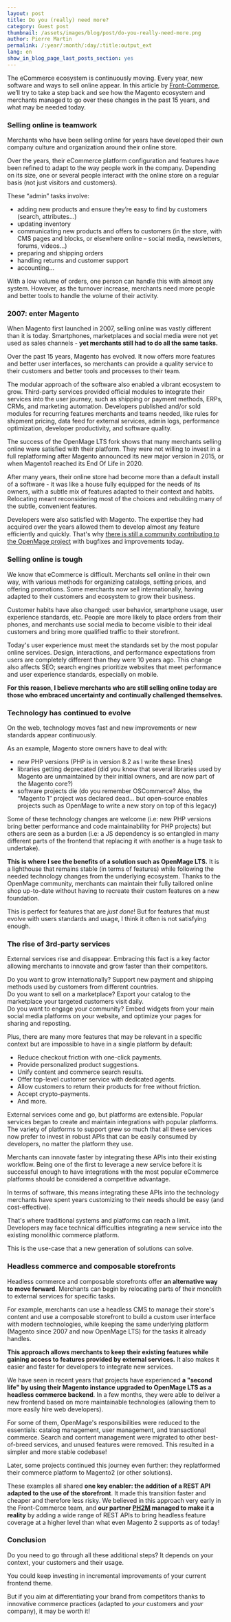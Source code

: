 ```yaml
---
layout: post
title: Do you (really) need more?
category: Guest post
thumbnail: /assets/images/blog/post/do-you-really-need-more.png
author: Pierre Martin
permalink: /:year/:month/:day/:title:output_ext
lang: en
show_in_blog_page_last_posts_section: yes
---
```


The eCommerce ecosystem is continuously moving.
Every year, new software and ways to sell online appear.
In this article by [Front-Commerce](https://www.front-commerce.com/), we’ll try to take a step back and see how the Magento ecosystem and merchants managed to go over these changes in the past 15 years, and what may be needed today.

### Selling online is teamwork

Merchants who have been selling online for years have developed their own company culture and organization around their online store.

Over the years, their eCommerce platform configuration and features have been refined to adapt to the way people work in the company.
Depending on its size, one or several people interact with the online store on a regular basis (not just visitors and customers).

These “admin” tasks involve:

- adding new products and ensure they’re easy to find by customers (search, attributes…)
- updating inventory
- communicating new products and offers to customers (in the store, with CMS pages and blocks, or elsewhere online – social media, newsletters, forums, videos…)
- preparing and shipping orders
- handling returns and customer support
- accounting…

With a low volume of orders, one person can handle this with almost any system. However, as the turnover increase, merchants need more people and better tools to handle the volume of their activity.

### 2007: enter Magento

When Magento first launched in 2007, selling online was vastly different than it is today. Smartphones, marketplaces and social media were not yet used as sales channels - **yet merchants still had to do all the same tasks.**

Over the past 15 years, Magento has evolved. It now offers more features and better user interfaces, so merchants can provide a quality service to their customers and better tools and processes to their team.

The modular approach of the software also enabled a vibrant ecosystem to grow. Third-party services provided official modules to integrate their services into the user journey, such as shipping or payment methods, ERPs, CRMs, and marketing automation. Developers published and/or sold modules for recurring features merchants and teams needed, like rules for shipment pricing, data feed for external services, admin logs, performance optimization, developer productivity, and software quality.

The success of the OpenMage LTS fork shows that many merchants selling online were satisfied with their platform. They were not willing to invest in a full replatforming after Magento announced its new major version in 2015, or when Magento1 reached its End Of Life in 2020.

After many years, their online store had become more than a default install of a software - it was like a house fully equipped for the needs of its owners, with a subtle mix of features adapted to their context and habits. Relocating meant reconsidering most of the choices and rebuilding many of the subtle, convenient features.

Developers were also satisfied with Magento. The expertise they had acquired over the years allowed them to develop almost any feature efficiently and quickly. That's why [there is still a community contributing to the OpenMage project](https://github.com/OpenMage/magento-lts/pulse/monthly) with bugfixes and improvements today.

### Selling online is tough

We know that eCommerce is difficult. Merchants sell online in their own way, with various methods for organizing catalogs, setting prices, and offering promotions. Some merchants now sell internationally, having adapted to their customers and ecosystem to grow their business.

Customer habits have also changed: user behavior, smartphone usage, user experience standards, etc. People are more likely to place orders from their phones, and merchants use social media to become visible to their ideal customers and bring more qualified traffic to their storefront.

Today's user experience must meet the standards set by the most popular online services. Design, interactions, and performance expectations from users are completely different than they were 10 years ago. This change also affects SEO; search engines prioritize websites that meet performance and user experience standards, especially on mobile.

**For this reason, I believe merchants who are still selling online today are those who embraced uncertainty and continually challenged themselves.**

### Technology has continued to evolve

On the web, technology moves fast and new improvements or new standards appear continuously.

As an example, Magento store owners have to deal with:

- new PHP versions (PHP is in version 8.2 as I write these lines)
- libraries getting deprecated (did you know that several libraries used by Magento are unmaintained by their initial owners, and are now part of the Magento core?)
- software projects die (do you remember OSCommerce? Also, the “Magento 1” project was declared dead… but open-source enables projects such as OpenMage to write a new story on top of this legacy)

Some of these technology changes are welcome (i.e: new PHP versions bring better performance and code maintainability for PHP projects) but others are seen as a burden (i.e: a JS dependency is so entangled in many different parts of the frontend that replacing it with another is a huge task to undertake).

**This is where I see the benefits of a solution such as OpenMage LTS.**
It is a lighthouse that remains stable (in terms of features) while following the needed technology changes from the underlying ecosystem.
Thanks to the OpenMage community, merchants can maintain their fully tailored online shop up-to-date without having to recreate their custom features on a new foundation.

This is perfect for features that are *just done*!
But for features that must evolve with users standards and usage, I think it often is not satisfying enough.

### The rise of 3rd-party services

External services rise and disappear. Embracing this fact is a key factor allowing merchants to innovate and grow faster than their competitors.

Do you want to grow internationally? Support new payment and shipping methods used by customers from different countries.<br>
Do you want to sell on a marketplace? Export your catalog to the marketplace your targeted customers visit daily.<br>
Do you want to engage your community? Embed widgets from your main social media platforms on your website, and optimize your pages for sharing and reposting.

Plus, there are many more features that may be relevant in a specific context but are impossible to have in a single platform by default:

- Reduce checkout friction with one-click payments.
- Provide personalized product suggestions.
- Unify content and commerce search results.
- Offer top-level customer service with dedicated agents.
- Allow customers to return their products for free without friction.
- Accept crypto-payments.
- And more.

External services come and go, but platforms are extensible. Popular services began to create and maintain integrations with popular platforms. The variety of platforms to support grew so much that all these services now prefer to invest in robust APIs that can be easily consumed by developers, no matter the platform they use.

Merchants can innovate faster by integrating these APIs into their existing workflow. Being one of the first to leverage a new service before it is successful enough to have integrations with the most popular eCommerce platforms should be considered a competitive advantage.

In terms of software, this means integrating these APIs into the technology merchants have spent years customizing to their needs should be easy (and cost-effective).

That's where traditional systems and platforms can reach a limit. Developers may face technical difficulties integrating a new service into the existing monolithic commerce platform.

This is the use-case that a new generation of solutions can solve.

### Headless commerce and composable storefronts

Headless commerce and composable storefronts offer **an alternative way to move forward**. Merchants can begin by relocating parts of their monolith to external services for specific tasks.

For example, merchants can use a headless CMS to manage their store's content and use a composable storefront to build a custom user interface with modern technologies, while keeping the same underlying platform (Magento since 2007 and now OpenMage LTS) for the tasks it already handles.

**This approach allows merchants to keep their existing features while gaining access to features provided by external services.** It also makes it easier and faster for developers to integrate new services.

We have seen in recent years that projects have experienced **a "second life" by using their Magento instance upgraded to OpenMage LTS as a headless commerce backend**. In a few months, they were able to deliver a new frontend based on more maintainable technologies (allowing them to more easily hire web developers).

For some of them, OpenMage's responsibilities were reduced to the essentials: catalog management, user management, and transactional commerce. Search and content management were migrated to other best-of-breed services, and unused features were removed. This resulted in a simpler and more stable codebase!

Later, some projects continued this journey even further: they replatformed their commerce platform to Magento2 (or other solutions).

These examples all shared **one key enabler: the addition of a REST API adapted to the use of the storefront**. It made this transition faster and cheaper and therefore less risky. We believed in this approach very early in the Front-Commerce team, and **our partner [PH2M](https://www.ph2m.com/) managed to make it a reality** by adding a wide range of REST APIs to bring headless feature coverage at a higher level than what even Magento 2 supports as of today!

### Conclusion

Do you need to go through all these additional steps?
It depends on your context, your customers and their usage.

You could keep investing in incremental improvements of your current frontend theme.

But if you aim at differentiating your brand from competitors thanks to innovative commerce practices (adapted to *your* customers and *your* company), it may be worth it!